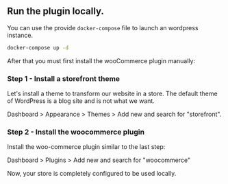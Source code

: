
## Run the plugin locally.

You can use the provide `docker-compose` file to launch an wordpress instance.

```sh
docker-compose up -d
```

After that you must first install the wooCommerce plugin manually:


### Step 1 - Install a storefront theme

Let's install a theme to transform our website in a store. The default theme of WordPress is a blog site and is not what we want.

Dashboard > Appearance > Themes > Add new and search for "storefront".

### Step 2 - Install the woocommerce plugin

Install the woo-commerce plugin similar to the last step:

Dashboard > Plugins > Add new and search for "woocommerce"

Now, your store is completely configured to be used locally.